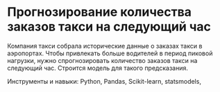 # Прогнозирование количества заказов такси на следующий час

Компания такси собрала исторические данные о заказах такси в аэропортах. Чтобы привлекать больше водителей в период пиковой нагрузки, нужно спрогнозировать количество заказов такси на следующий час. Строится модель для такого предсказания.

Инструменты и навыки: Python, Pandas, Scikit-learn, statsmodels,
